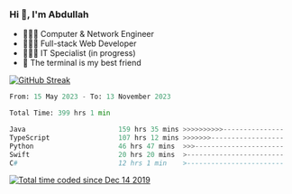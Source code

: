 <h3>Hi 👋, I'm Abdullah</h3>

- 👷🏼‍♂️ Computer & Network Engineer
- 👨🏻‍💻 Full-stack Web Developer
- 👨🏻‍💻 IT Specialist (in progress)
- 🖤 The terminal is my best friend

[![GitHub Streak](https://streak-stats.demolab.com?user=al3bad&theme=transparent&date_format=j%20M%5B%20Y%5D)](https://git.io/streak-stats)

<!--START_SECTION:waka-->

```python
From: 15 May 2023 - To: 13 November 2023

Total Time: 399 hrs 1 min

Java                       159 hrs 35 mins >>>>>>>>>>---------------   39.86 %
TypeScript                 107 hrs 12 mins >>>>>>>------------------   26.78 %
Python                     46 hrs 47 mins  >>>----------------------   11.69 %
Swift                      20 hrs 20 mins  >------------------------   05.08 %
C#                         12 hrs 1 min    >------------------------   03.00 %
```

<!--END_SECTION:waka-->

<p>
  <a href="https://wakatime.com/@ce2a2aac-0d6b-4d65-b864-8a4bcaf12967"><img src="https://wakatime.com/badge/user/ce2a2aac-0d6b-4d65-b864-8a4bcaf12967.svg" alt="Total time coded since Dec 14 2019" /></a>
</p>
